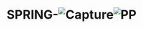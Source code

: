 # SPRING-![Capture](https://github.com/Chouaibkoraichi/SPRING-/assets/147485171/07b5ebd3-9418-4f1f-81d4-6a1276f2f4ec)![PP](https://github.com/Chouaibkoraichi/SPRING-/assets/147485171/2b6b0036-b89d-45ed-8c97-97e77fc30534)




